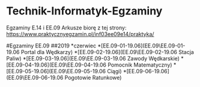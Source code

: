 # Technik-Informatyk-Egzaminy

Egzaminy E.14 i EE.09
Arkusze biorę z tej strony: https://www.praktycznyegzamin.pl/inf03ee09e14/praktyka/

#Egzaminy EE.09
	##2019
		*czerwiec
			*[EE.09-01-19.06](EE.09\EE.09-01-19.06 Portal dla Wędkarzy)
			*[EE.09-02-19.06](EE.09\EE.09-02-19.06  Stacja Paliw)
			*[EE.09-03-19.06](EE.09\EE.09-03-19.06 Zawody Wędkarskie)
			*[EE.09-04-19.06](EE.09\EE.09-04-19.06 Pomocnik Matematyczny)
			*[EE.09-05-19.06](EE.09\EE.09-05-19.06 Ciągi)
			*[EE.09-06-19.06](EE.09\EE.09-06-19.06 Pogotowie Ratunkowe)
